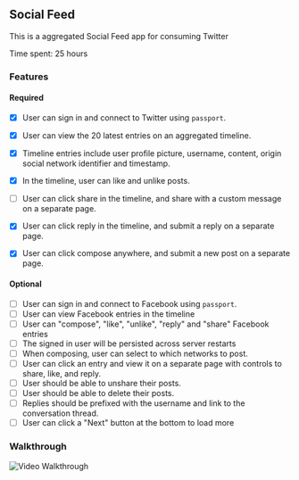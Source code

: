 ## Social Feed

This is a aggregated Social Feed app for consuming Twitter

Time spent: 25 hours

### Features

#### Required

- [x] User can sign in and connect to Twitter using `passport`.
- [x] User can view the 20 latest entries on an aggregated timeline.
- [x] Timeline entries include user profile picture, username, content, origin social network identifier and timestamp.
- [x] In the timeline, user can like and unlike posts.
- [ ] User can click share in the timeline, and share with a custom message on a separate page.
- [x] User can click reply in the timeline, and submit a reply on a separate page.
- [x] User can click compose anywhere, and submit a new post on a separate page.


#### Optional

- [ ] User can sign in and connect to Facebook using `passport`.
- [ ] User can view Facebook entries in the timeline
- [ ] User can "compose", "like", "unlike", "reply" and "share" Facebook entries
- [ ] The signed in user will be persisted across server restarts
- [ ] When composing, user can select to which networks to post.
- [ ] User can click an entry and view it on a separate page with controls to share, like, and reply.
- [ ] User should be able to unshare their posts.
- [ ] User should be able to delete their posts.
- [ ] Replies should be prefixed with the username and link to the conversation thread.
- [ ] User can click a "Next" button at the bottom to load more 

### Walkthrough

![Video Walkthrough](https://github.com/nvpmai95/node_social_authenticator/blob/master/gif/week3_capture.gif)

